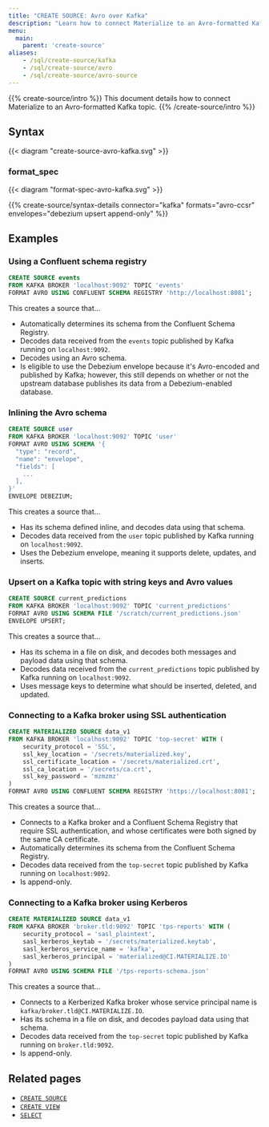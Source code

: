 ```yaml
---
title: "CREATE SOURCE: Avro over Kafka"
description: "Learn how to connect Materialize to an Avro-formatted Kafka topic"
menu:
  main:
    parent: 'create-source'
aliases:
    - /sql/create-source/kafka
    - /sql/create-source/avro
    - /sql/create-source/avro-source
---
```


{{% create-source/intro %}}
This document details how to connect Materialize to an Avro-formatted Kafka
topic.
{{% /create-source/intro %}}

## Syntax

{{< diagram "create-source-avro-kafka.svg" >}}

### format_spec

{{< diagram "format-spec-avro-kafka.svg" >}}

{{% create-source/syntax-details connector="kafka" formats="avro-ccsr" envelopes="debezium upsert append-only" %}}

## Examples

### Using a Confluent schema registry

```sql
CREATE SOURCE events
FROM KAFKA BROKER 'localhost:9092' TOPIC 'events'
FORMAT AVRO USING CONFLUENT SCHEMA REGISTRY 'http://localhost:8081';
```

This creates a source that...

- Automatically determines its schema from the Confluent Schema Registry.
- Decodes data received from the `events` topic published by Kafka running on
  `localhost:9092`.
- Decodes using an Avro schema.
- Is eligible to use the Debezium envelope because it's Avro-encoded and
  published by Kafka; however, this still depends on whether or not the upstream
  database publishes its data from a Debezium-enabled database.

### Inlining the Avro schema

```sql
CREATE SOURCE user
FROM KAFKA BROKER 'localhost:9092' TOPIC 'user'
FORMAT AVRO USING SCHEMA '{
  "type": "record",
  "name": "envelope",
  "fields": [
    ...
  ],
}'
ENVELOPE DEBEZIUM;
```

This creates a source that...

- Has its schema defined inline, and decodes data using that schema.
- Decodes data received from the `user` topic published by Kafka running on
  `localhost:9092`.
- Uses the Debezium envelope, meaning it supports delete, updates, and inserts.

### Upsert on a Kafka topic with string keys and Avro values

```sql
CREATE SOURCE current_predictions
FROM KAFKA BROKER 'localhost:9092' TOPIC 'current_predictions'
FORMAT AVRO USING SCHEMA FILE '/scratch/current_predictions.json'
ENVELOPE UPSERT;
```

This creates a source that...

- Has its schema in a file on disk, and decodes both messages and payload data using that schema.
- Decodes data received from the `current_predictions` topic published by Kafka running on
  `localhost:9092`.
- Uses message keys to determine what should be inserted, deleted, and updated.

### Connecting to a Kafka broker using SSL authentication

```sql
CREATE MATERIALIZED SOURCE data_v1
FROM KAFKA BROKER 'localhost:9092' TOPIC 'top-secret' WITH (
    security_protocol = 'SSL',
    ssl_key_location = '/secrets/materialized.key',
    ssl_certificate_location = '/secrets/materialized.crt',
    ssl_ca_location = '/secrets/ca.crt',
    ssl_key_password = 'mzmzmz'
)
FORMAT AVRO USING CONFLUENT SCHEMA REGISTRY 'https://localhost:8081';
```

This creates a source that...

- Connects to a Kafka broker and a Confluent Schema Registry that require SSL
  authentication, and whose certificates were both signed by the same CA
  certificate.
- Automatically determines its schema from the Confluent Schema Registry.
- Decodes data received from the `top-secret` topic published by Kafka running on
  `localhost:9092`.
- Is append-only.


### Connecting to a Kafka broker using Kerberos

```sql
CREATE MATERIALIZED SOURCE data_v1
FROM KAFKA BROKER 'broker.tld:9092' TOPIC 'tps-reports' WITH (
    security_protocol = 'sasl_plaintext',
    sasl_kerberos_keytab = '/secrets/materialized.keytab',
    sasl_kerberos_service_name = 'kafka',
    sasl_kerberos_principal = 'materialized@CI.MATERIALIZE.IO'
)
FORMAT AVRO USING SCHEMA FILE '/tps-reports-schema.json'
```

This creates a source that...

- Connects to a Kerberized Kafka broker whose service principal name is
  `kafka/broker.tld@CI.MATERIALIZE.IO`.
- Has its schema in a file on disk, and decodes payload data using that schema.
- Decodes data received from the `top-secret` topic published by Kafka running on
  `broker.tld:9092`.
- Is append-only.

## Related pages

- [`CREATE SOURCE`](../)
- [`CREATE VIEW`](../../create-view)
- [`SELECT`](../../select)

[Debezium]: http://debezium.io
